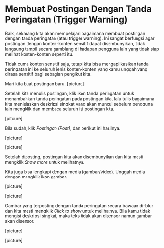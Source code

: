 # Membuat Postingan Dengan Tanda Peringatan (Trigger Warning)
Baik, sekarang kita akan mempelajari bagaimana membuat postingan dengan tanda peringatan (atau trigger warning). Ini sangat berfungsi agar postingan dengan konten-konten sensitif dapat disembunyikan, tidak langsung tampil secara gamblang di hadapan pengguna lain yang tidak siap melihat konten-konten seperti itu.

Tidak cuma konten sensitif saja, tetapi kita bisa mengaplikasikan tanda peringatan ini ke seluruh jenis konten-konten yang kamu unggah yang dirasa sensitif bagi sebagian pengikut kita.

Mari kita buat postingan baru.
[picture]

Setelah kita menulis postingan, klik ikon tanda peringatan untuk menambahkan tanda peringatan pada postingan kita, lalu tulis bagaimana kita menjelaskan deskripsi singkat yang akan muncul sebelum pengguna lain mengklik dan membaca seluruh isi postingan kita.

[pitcure]

Bila sudah, klik *Postingan (Post)*, dan berikut ini hasilnya.

[picture]

[picture]

Setelah diposting, postingan kita akan disembunyikan dan kita mesti mengklik *Show more* untuk melihatnya.

Kita juga bisa lengkapi dengan media (gambar/video). Unggah media dengan mengkilk ikon gambar.

[picture]

[picture]

Gambar yang terposting dengan tanda peringatan secara bawaan di-blur dan kita mesti mengklik *Click to show* untuk melihatnya.
Bila kamu tidak mengisi deskripsi singkat, maka teks tidak akan disensor namun gambar akan disensor.

[picture]

[picture]
